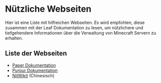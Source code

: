 # Nützliche Webseiten

Hier ist eine Liste mit hilfreichen Webseiten. Es wird empfohlen, diese zusammen mit der Leaf Dokumentation zu lesen, um nützlichere und tiefgehendere Informationen über die Verwaltung von Minecraft Servern zu erhalten.

## Liste der Webseiten
- [Paper Dokumentation](https://docs.papermc.io/paper)
- [Purpur Dokumentation](https://purpurmc.org/docs/purpur/)
- [NitWikit](https://nitwikit.yizhan.wiki/) (Chinesisch)
